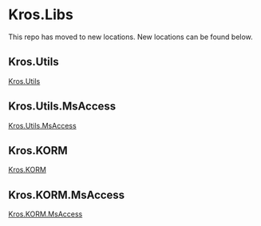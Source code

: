 # Kros.Libs

This repo has moved to new locations. New locations can be found below.

## Kros.Utils

[Kros.Utils](https://github.com/Kros-sk/Kros.Utils)

## Kros.Utils.MsAccess

[Kros.Utils.MsAccess](https://github.com/Kros-sk/Kros.Utils.MsAccess)

## Kros.KORM

[Kros.KORM](https://github.com/Kros-sk/Kros.KORM)

## Kros.KORM.MsAccess

[Kros.KORM.MsAccess](https://github.com/Kros-sk/Kros.KORM.MsAccess)